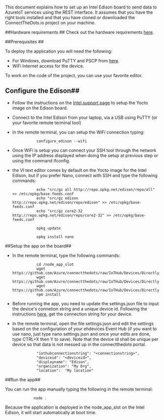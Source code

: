 This document explains how to set up an Intel Edison board to send data to AzureIoT services using the REST interface. 
It assumes that you have the right tools installed and that you have cloned or downloaded the ConnectTheDots.io project on your machine.

##Hardware requirements ##
Check out the hardware requirements [here](hardware.md).

##Prerequisites ##

To deploy the application you will need the following:

* For Windows, download PuTTY and PSCP from [here](http://www.putty.org/).
* WiFi Internet access for the device.

To work on the code of the project, you can use your favorite editor.

## Configure the Edison##

* Follow the instructions on the [Intel support page](https://communities.intel.com/docs/DOC-23192) to setup the Yocto image on the Edison board.
* Connect to the Intel Edison from your laptop, via a USB using PuTTY (or your favorite remote terminal tool)

* In the remote terminal, you can setup the WiFi connection typing:
                
                 configure_edison --wifi

* Once WiFi is setup you can connect your SSH tool through the network using the IP address displayed when doing the setup at previous step or using the command ifconfig.
* the VI text editor comes by default on the Yocto image for the Intel Edison, but if you prefer Nano, connect with SSH and type the following commands:

                 echo "src/gz all http://repo.opkg.net/edison/repo/all" >> /etc/opkg/base-feeds.conf
                 echo "src/gz edison http://repo.opkg.net/edison/repo/edison" >> /etc/opkg/base-feeds.conf
                 echo "src/gz core2-32 http://repo.opkg.net/edison/repo/core2-32" >> /etc/opkg/base-feeds.conf

                 opkg update

                 opkg install nano

##Setup the app on the board##

* In the remote terminal, type the following commands:

                 cd /node_app_slot
                 wget https://github.com/Azure/connectthedots/raw/IoTHub/Devices/DirectlyConnectedDevices/NodeJS/IntelEdisonXadow/inteledisonctd.js
                 wget https://github.com/Azure/connectthedots/raw/IoTHub/Devices/DirectlyConnectedDevices/NodeJS/IntelEdisonXadow/package.json
                 wget https://github.com/Azure/connectthedots/raw/IoTHub/Devices/DirectlyConnectedDevices/NodeJS/IntelEdisonXadow/settings.json
                 npm install
                 
* Before running the app, you need to update the settings.json file to input the device's connetion string and a unique device id.
Following the instructions [here](../../../DeviceSetup.md), get the connection string for your device.
                 
* In the remote terminal, open the file settings.json and edit the settings based on the configuration of your ehdevices Event Hub (if you want to use nano, just type nano settings.json and once your edits are done, type CTRL+X then Y to save). Note that the device id shall be unique per device so that data is not messed up in the connectthedots portal.

                 "iothubconnectionstring": "<connectionstring>",
                 "deviceid": "<deviceid>",
                 "displayname": "Edison",
                 "organization": "My Org",
                 "location":  "My location"
                 
##Run the app##

You can run the app manually typing the following in the remote terminal:

                 node .
                 
Because the application is deployed in the node_app_slot on the Intel Edison, it will start automatically at boot time.
             
